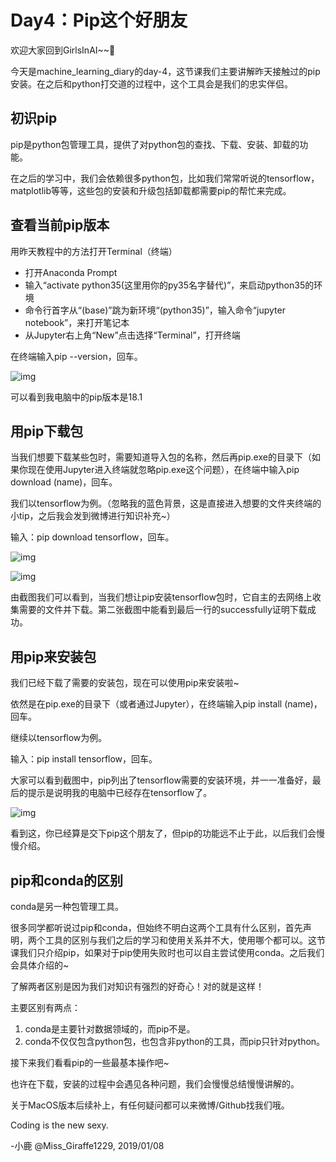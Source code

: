 # Day4：Pip这个好朋友

欢迎大家回到GirlsInAI~~👏

今天是machine_learning_diary的day-4，这节课我们主要讲解昨天接触过的pip安装。在之后和python打交道的过程中，这个工具会是我们的忠实伴侣。



## **初识pip**

pip是python包管理工具，提供了对python包的查找、下载、安装、卸载的功能。

在之后的学习中，我们会依赖很多python包，比如我们常常听说的tensorflow，matplotlib等等，这些包的安装和升级包括卸载都需要pip的帮忙来完成。



## **查看当前pip版本**

用昨天教程中的方法打开Terminal（终端）

- 打开Anaconda Prompt
- 输入“activate python35(这里用你的py35名字替代)”，来启动python35的环境
- 命令行首字从“(base)”跳为新环境“(python35)”，输入命令“jupyter notebook”，来打开笔记本
- 从Jupyter右上角“New”点击选择“Terminal”，打开终端

在终端输入pip --version，回车。

![img](http://img.xiumi.us/xmi/ua/139aW/i/4d477b784b8282742d1472ac87e57899-sz_6961.png)

可以看到我电脑中的pip版本是18.1



## **用pip下载包**

当我们想要下载某些包时，需要知道导入包的名称，然后再pip.exe的目录下（如果你现在使用Jupyter进入终端就忽略pip.exe这个问题），在终端中输入pip download (name)，回车。

我们以tensorflow为例。（忽略我的蓝色背景，这是直接进入想要的文件夹终端的小tip，之后我会发到微博进行知识补充~）

输入：pip download tensorflow，回车。

![img](http://img.xiumi.us/xmi/ua/139aW/i/e5a1665f2640663be1adfe32d97b0084-sz_176989.png)

![img](http://img.xiumi.us/xmi/ua/139aW/i/f296f4cb96b62fefdb75cc2c76e90972-sz_107524.png)

由截图我们可以看到，当我们想让pip安装tensorflow包时，它自主的去网络上收集需要的文件并下载。第二张截图中能看到最后一行的successfully证明下载成功。



## **用pip来安装包**

我们已经下载了需要的安装包，现在可以使用pip来安装啦~

依然是在pip.exe的目录下（或者通过Jupyter），在终端输入pip install (name)，回车。

继续以tensorflow为例。

输入：pip install tensorflow，回车。

大家可以看到截图中，pip列出了tensorflow需要的安装环境，并一一准备好，最后的提示是说明我的电脑中已经存在tensorflow了。

![img](http://img.xiumi.us/xmi/ua/139aW/i/3fa5af0da2a3b6cd2fc9a290c8ad5ce3-sz_108196.png)

看到这，你已经算是交下pip这个朋友了，但pip的功能远不止于此，以后我们会慢慢介绍。



## pip和conda的区别

conda是另一种包管理工具。

很多同学都听说过pip和conda，但始终不明白这两个工具有什么区别，首先声明，两个工具的区别与我们之后的学习和使用关系并不大，使用哪个都可以。这节课我们只介绍pip，如果对于pip使用失败时也可以自主尝试使用conda。之后我们会具体介绍的~

了解两者区别是因为我们对知识有强烈的好奇心！对的就是这样！

主要区别有两点：

1. conda是主要针对数据领域的，而pip不是。
2. conda不仅仅包含python包，也包含非python的工具，而pip只针对python。

接下来我们看看pip的一些最基本操作吧~



也许在下载，安装的过程中会遇见各种问题，我们会慢慢总结慢慢讲解的。

关于MacOS版本后续补上，有任何疑问都可以来微博/Github找我们哦。

Coding is the new sexy.

-小鹿 @Miss_Giraffe1229, 2019/01/08
